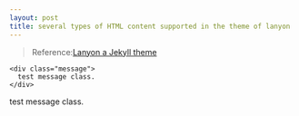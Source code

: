 ```yaml
---
layout: post
title: several types of HTML content supported in the theme of lanyon
---
```


>Reference:[Lanyon a Jekyll theme](http://lanyon.getpoole.com/)

`<div class="message">`
<br>
`  test message class.`
<br>
`</div>`

<div class="message">
  test message class.
</div>



